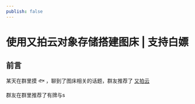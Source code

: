 ```yaml
---
publish: false
---
```

# 使用又拍云对象存储搭建图床 | 支持白嫖

## 前言

某天在群里摸 🐟 ，聊到了图床相关的话题，群友推荐了 [又拍云](https://www.upyun.com/league)

群友在群里推荐了有牌与s